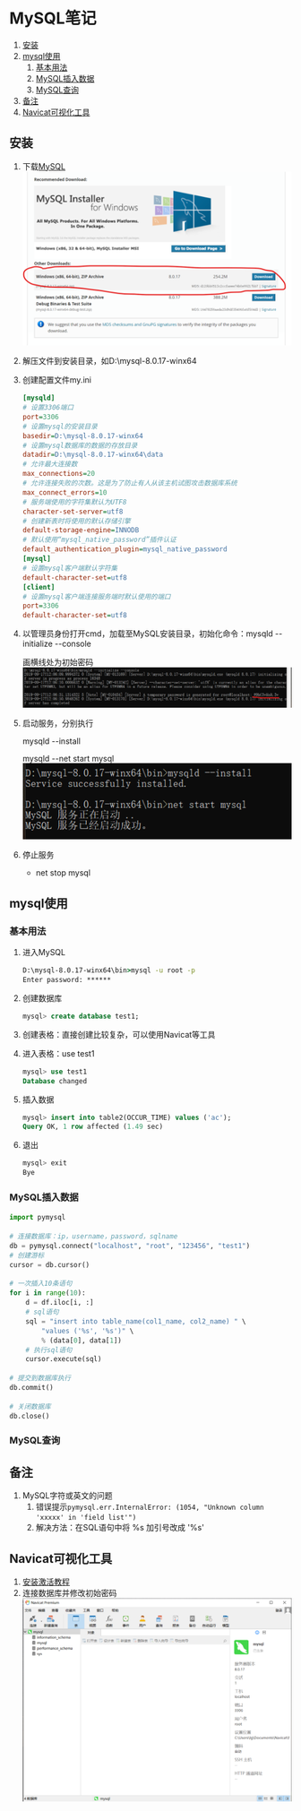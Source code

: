 # MySQL笔记

<!-- TOC -->

1. [安装](#安装)
2. [mysql使用](#mysql使用)
    1. [基本用法](#基本用法)
    2. [MySQL插入数据](#mysql插入数据)
    3. [MySQL查询](#mysql查询)
3. [备注](#备注)
4. [Navicat可视化工具](#navicat可视化工具)

<!-- /TOC -->

## 安装

1. 下载[MySQL](https://dev.mysql.com/downloads/mysql/)
    ![安装](images/批注&#32;2019-09-17&#32;201538.png)

2. 解压文件到安装目录，如D:\mysql-8.0.17-winx64
3. 创建配置文件my.ini

    ```ini
    [mysqld]
    # 设置3306端口
    port=3306
    # 设置mysql的安装目录
    basedir=D:\mysql-8.0.17-winx64
    # 设置mysql数据库的数据的存放目录
    datadir=D:\mysql-8.0.17-winx64\data
    # 允许最大连接数
    max_connections=20
    # 允许连接失败的次数。这是为了防止有人从该主机试图攻击数据库系统
    max_connect_errors=10
    # 服务端使用的字符集默认为UTF8
    character-set-server=utf8
    # 创建新表时将使用的默认存储引擎
    default-storage-engine=INNODB
    # 默认使用“mysql_native_password”插件认证
    default_authentication_plugin=mysql_native_password
    [mysql]
    # 设置mysql客户端默认字符集
    default-character-set=utf8
    [client]
    # 设置mysql客户端连接服务端时默认使用的端口
    port=3306
    default-character-set=utf8

    ```

4. 以管理员身份打开cmd，加载至MySQL安装目录，初始化命令：mysqld --initialize --console

    画横线处为初始密码
    ![初始化](images/2019-09-17-20-23-54.png)

5. 启动服务，分别执行

   mysqld --install

   mysqld --net start mysql
   ![开启服务](images/2019-09-17-20-26-10.png)

6. 停止服务
   - net stop mysql

## mysql使用

### 基本用法

1. 进入MySQL

    ```cmd
    D:\mysql-8.0.17-winx64\bin>mysql -u root -p
    Enter password: ******
    ```

2. 创建数据库

    ```sql
    mysql> create database test1;
    ```

3. 创建表格：直接创建比较复杂，可以使用Navicat等工具
4. 进入表格：use test1

    ```sql
    mysql> use test1
    Database changed
    ```

5. 插入数据

    ```sql
    mysql> insert into table2(OCCUR_TIME) values ('ac');
    Query OK, 1 row affected (1.49 sec)
    ```

6. 退出

    ```sql
    mysql> exit
    Bye
    ```

### MySQL插入数据

```py
import pymysql

# 连接数据库：ip，username，password，sqlname
db = pymysql.connect("localhost", "root", "123456", "test1")
# 创建游标
cursor = db.cursor()

# 一次插入10条语句
for i in range(10):
    d = df.iloc[i, :]
    # sql语句
    sql = "insert into table_name(col1_name, col2_name) " \
        "values ('%s', '%s')" \
        % (data[0], data[1])
    # 执行sql语句
    cursor.execute(sql)

# 提交到数据库执行
db.commit()

# 关闭数据库
db.close()
```

### MySQL查询

## 备注

1. MySQL字符或英文的问题
   1. 错误提示`pymysql.err.InternalError: (1054, "Unknown column 'xxxxx' in 'field list'")`
   2. 解决方法：在SQL语句中将 %s 加引号改成 '%s'

## Navicat可视化工具

1. [安装激活教程](https://www.jianshu.com/p/5f693b4c9468)
2. 连接数据库并修改初始密码
   ![navicat](images/2019-09-17-20-31-35.png)
